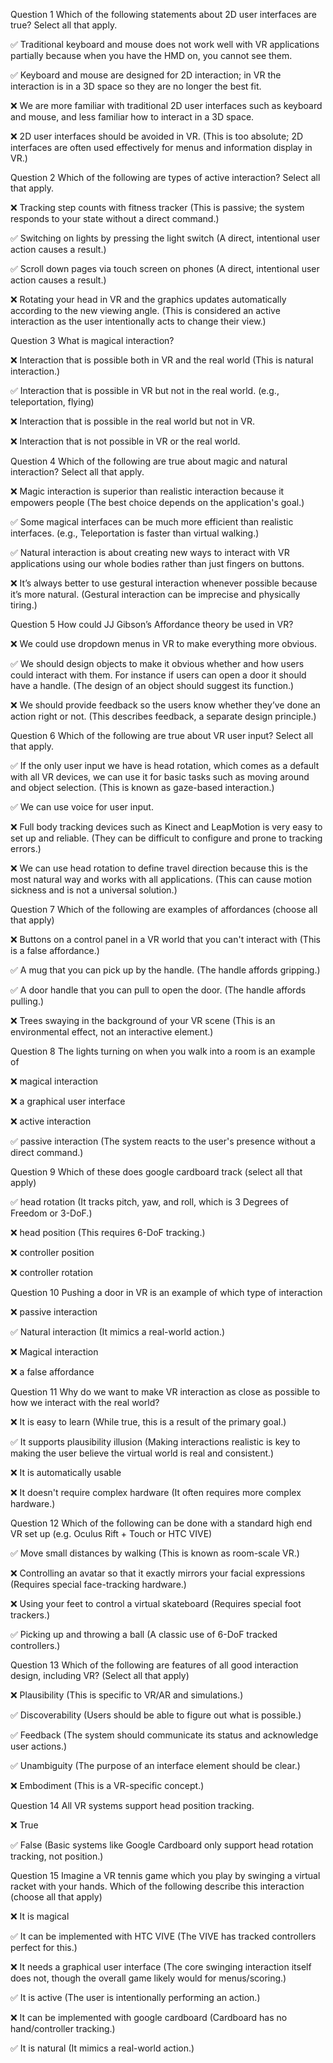 Question 1
Which of the following statements about 2D user interfaces are true? Select all that apply.

✅ Traditional keyboard and mouse does not work well with VR applications partially because when you have the HMD on, you cannot see them.

✅ Keyboard and mouse are designed for 2D interaction; in VR the interaction is in a 3D space so they are no longer the best fit.

❌ We are more familiar with traditional 2D user interfaces such as keyboard and mouse, and less familiar how to interact in a 3D space.

❌ 2D user interfaces should be avoided in VR. (This is too absolute; 2D interfaces are often used effectively for menus and information display in VR.)

Question 2
Which of the following are types of active interaction? Select all that apply.

❌ Tracking step counts with fitness tracker (This is passive; the system responds to your state without a direct command.)

✅ Switching on lights by pressing the light switch (A direct, intentional user action causes a result.)

✅ Scroll down pages via touch screen on phones (A direct, intentional user action causes a result.)

❌ Rotating your head in VR and the graphics updates automatically according to the new viewing angle. (This is considered an active interaction as the user intentionally acts to change their view.)

Question 3
What is magical interaction?

❌ Interaction that is possible both in VR and the real world (This is natural interaction.)

✅ Interaction that is possible in VR but not in the real world. (e.g., teleportation, flying)

❌ Interaction that is possible in the real world but not in VR.

❌ Interaction that is not possible in VR or the real world.

Question 4
Which of the following are true about magic and natural interaction? Select all that apply.

❌ Magic interaction is superior than realistic interaction because it empowers people (The best choice depends on the application's goal.)

✅ Some magical interfaces can be much more efficient than realistic interfaces. (e.g., Teleportation is faster than virtual walking.)

✅ Natural interaction is about creating new ways to interact with VR applications using our whole bodies rather than just fingers on buttons.

❌ It’s always better to use gestural interaction whenever possible because it’s more natural. (Gestural interaction can be imprecise and physically tiring.)

Question 5
How could JJ Gibson’s Affordance theory be used in VR?

❌ We could use dropdown menus in VR to make everything more obvious.

✅ We should design objects to make it obvious whether and how users could interact with them. For instance if users can open a door it should have a handle. (The design of an object should suggest its function.)

❌ We should provide feedback so the users know whether they’ve done an action right or not. (This describes feedback, a separate design principle.)

Question 6
Which of the following are true about VR user input? Select all that apply.

✅ If the only user input we have is head rotation, which comes as a default with all VR devices, we can use it for basic tasks such as moving around and object selection. (This is known as gaze-based interaction.)

✅ We can use voice for user input.

❌ Full body tracking devices such as Kinect and LeapMotion is very easy to set up and reliable. (They can be difficult to configure and prone to tracking errors.)

❌ We can use head rotation to define travel direction because this is the most natural way and works with all applications. (This can cause motion sickness and is not a universal solution.)

Question 7
Which of the following are examples of affordances (choose all that apply)

❌ Buttons on a control panel in a VR world that you can't interact with (This is a false affordance.)

✅ A mug that you can pick up by the handle. (The handle affords gripping.)

✅ A door handle that you can pull to open the door. (The handle affords pulling.)

❌ Trees swaying in the background of your VR scene (This is an environmental effect, not an interactive element.)

Question 8
The lights turning on when you walk into a room is an example of

❌ magical interaction

❌ a graphical user interface

❌ active interaction

✅ passive interaction (The system reacts to the user's presence without a direct command.)

Question 9
Which of these does google cardboard track (select all that apply)

✅ head rotation (It tracks pitch, yaw, and roll, which is 3 Degrees of Freedom or 3-DoF.)

❌ head position (This requires 6-DoF tracking.)

❌ controller position

❌ controller rotation

Question 10
Pushing a door in VR is an example of which type of interaction

❌ passive interaction

✅ Natural interaction (It mimics a real-world action.)

❌ Magical interaction

❌ a false affordance

Question 11
Why do we want to make VR interaction as close as possible to how we interact with the real world?

❌ It is easy to learn (While true, this is a result of the primary goal.)

✅ It supports plausibility illusion (Making interactions realistic is key to making the user believe the virtual world is real and consistent.)

❌ It is automatically usable

❌ It doesn't require complex hardware (It often requires more complex hardware.)

Question 12
Which of the following can be done with a standard high end VR set up (e.g. Oculus Rift + Touch or HTC VIVE)

✅ Move small distances by walking (This is known as room-scale VR.)

❌ Controlling an avatar so that it exactly mirrors your facial expressions (Requires special face-tracking hardware.)

❌ Using your feet to control a virtual skateboard (Requires special foot trackers.)

✅ Picking up and throwing a ball (A classic use of 6-DoF tracked controllers.)

Question 13
Which of the following are features of all good interaction design, including VR? (Select all that apply)

❌ Plausibility (This is specific to VR/AR and simulations.)

✅ Discoverability (Users should be able to figure out what is possible.)

✅ Feedback (The system should communicate its status and acknowledge user actions.)

✅ Unambiguity (The purpose of an interface element should be clear.)

❌ Embodiment (This is a VR-specific concept.)

Question 14
All VR systems support head position tracking.

❌ True

✅ False (Basic systems like Google Cardboard only support head rotation tracking, not position.)

Question 15
Imagine a VR tennis game which you play by swinging a virtual racket with your hands. Which of the following describe this interaction (choose all that apply)

❌ It is magical

✅ It can be implemented with HTC VIVE (The VIVE has tracked controllers perfect for this.)

❌ It needs a graphical user interface (The core swinging interaction itself does not, though the overall game likely would for menus/scoring.)

✅ It is active (The user is intentionally performing an action.)

❌ It can be implemented with google cardboard (Cardboard has no hand/controller tracking.)

✅ It is natural (It mimics a real-world action.)
